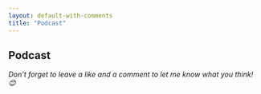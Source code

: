 ```yaml
---
layout: default-with-comments
title: "Podcast"
---
```


## Podcast
*Don’t forget to leave a like and a comment to let me know what you think! 😊*

<br>

<body>
  <ul id="audio-list"></ul>
  <script>
    const dir = "assets/podcast/";
    const audioList = document.getElementById("audio-list");

    fetch(dir)
      .then(response => response.text())
      .then(text => {
        const parser = new DOMParser();
        const html = parser.parseFromString(text, "text/html");
        const links = html.querySelectorAll("a");

        links.forEach(link => {
          const file = link.getAttribute("href");
          if(file.endsWith(".mp3")) {
            const listItem = document.createElement("li");
            const audio = document.createElement("audio");
            const source = document.createElement("source");

            source.src = dir + file;
            source.type = "audio/mpeg";

            audio.appendChild(source);
            audio.controls = true;

            listItem.appendChild(audio);
            audioList.appendChild(listItem);
          }
        });
      })
      .catch(error => console.error(error));
  </script>
</body>